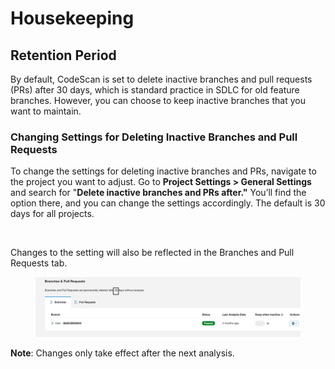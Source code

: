 # Housekeeping

## Retention Period

By default, CodeScan is set to delete inactive branches and pull requests (PRs) after 30 days, which is standard practice in SDLC for old feature branches. However, you can choose to keep inactive branches that you want to maintain.

### Changing Settings for Deleting Inactive Branches and Pull Requests

To change the settings for deleting inactive branches and PRs, navigate to the project you want to adjust. Go to **Project Settings > General Settings** and search for "**Delete inactive branches and PRs after."** You’ll find the option there, and you can change the settings accordingly. The default is 30 days for all projects.

<figure><img src="https://support.autorabit.com/api/v1/threads/241415000167681104/inlineImages/edbsn8bcef6a19e87338ebe346dd0f1eed1cae2d5e7634a1857f5df7b5476d6ea68d4856636c8b5aaa9abccc4e6028d53d4fb6926be7e390f057f247eb4feaca80a4a17c96b2124ab95f7cf3ca68fc58a61ec?et=1939653d195&#x26;ha=29e72806b58e4f135ce47ac5797b42c983951c44ee6a30baf38e5b4d69d5dcc0&#x26;f=1.png" alt=""><figcaption></figcaption></figure>

Changes to the setting will also be reflected in the Branches and Pull Requests tab.

<figure><img src="../../../.gitbook/assets/image (1575).png" alt=""><figcaption></figcaption></figure>

**Note**: Changes only take effect after the next analysis.





